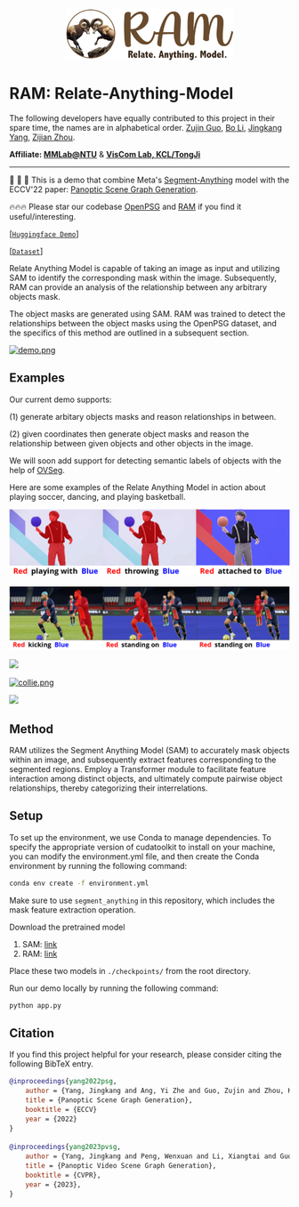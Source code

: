 <p align="center" width="100%">
<img src="assets/ram_logo.png"  width="60%" height="30%">
</p>

# RAM: Relate-Anything-Model

The following developers have equally contributed to this project in their spare time, the names are in alphabetical order.
[Zujin Guo](https://scholar.google.com/citations?user=G8DPsoUAAAAJ&hl=zh-CN), 
[Bo Li](https://brianboli.com/), 
[Jingkang Yang](https://jingkang50.github.io/), 
[Zijian Zhou](https://sites.google.com/view/zijian-zhou/home).

**Affiliate: [MMLab@NTU](https://www.mmlab-ntu.com/)** & **[VisCom Lab, KCL/TongJi](https://viscom.nms.kcl.ac.uk/)**

---

🚀 🚀 🚀 This is a demo that combine Meta's [Segment-Anything](https://segment-anything.com/) model with the ECCV'22 paper: [Panoptic Scene Graph Generation](https://psgdataset.org/). 

🔥🔥🔥 Please star our codebase [OpenPSG](https://github.com/Jingkang50/OpenPSG) and [RAM](https://github.com/Luodian/RelateAnything) if you find it useful/interesting.

[[`Huggingface Demo`](#method)]

[[`Dataset`](https://psgdataset.org/)]

Relate Anything Model is capable of taking an image as input and utilizing SAM to identify the corresponding mask within the image. Subsequently, RAM can provide an analysis of the relationship between any arbitrary objects mask. 

The object masks are generated using SAM. RAM was trained to detect the relationships between the object masks using the OpenPSG dataset, and the specifics of this method are outlined in a subsequent section.

[![demo.png](https://i.postimg.cc/CKh8tSB4/demo.png)](https://postimg.cc/k2HDRryV)

## Examples

Our current demo supports:

(1) generate arbitary objects masks and reason relationships in between. 

(2) given coordinates then generate object masks and reason the relationship between given objects and other objects in the image.

We will soon add support for detecting semantic labels of objects with the help of [OVSeg](https://github.com/facebookresearch/ov-seg).

Here are some examples of the Relate Anything Model in action about playing soccer, dancing, and playing basketball.

<!-- ![](./assets/basketball.gif) -->

![](./assets/basketball.png)

![](./assets/soccer.png)

![](https://i.postimg.cc/43VkhRNp/shaking-hands.png)

[![collie.png](https://i.postimg.cc/zvV1vbLG/collie.png)](https://postimg.cc/hQWY3Gbk)

![](https://i.postimg.cc/9QpRyK8w/coord.png)

## Method

RAM utilizes the Segment Anything Model (SAM) to accurately mask objects within an image, and subsequently extract features corresponding to the segmented regions. Employ a Transformer module to facilitate feature interaction among distinct objects, and ultimately compute pairwise object relationships, thereby categorizing their interrelations.

## Setup

To set up the environment, we use Conda to manage dependencies.
To specify the appropriate version of cudatoolkit to install on your machine, you can modify the environment.yml file, and then create the Conda environment by running the following command:

```bash
conda env create -f environment.yml
```

Make sure to use `segment_anything` in this repository, which includes the mask feature extraction operation.

Download the pretrained model
1. SAM: [link](https://dl.fbaipublicfiles.com/segment_anything/sam_vit_h_4b8939.pth)
2. RAM: [link](https://1drv.ms/u/s!AgCc-d5Aw1cumQapZwcaKob8InQm?e=qyMeTS)

Place these two models in `./checkpoints/` from the root directory.

Run our demo locally by running the following command:

```bash
python app.py
```

<!-- ## Developers

We have equally contributed to this project in our spare time, in alphabetical order.
[Zujin Guo](https://scholar.google.com/citations?user=G8DPsoUAAAAJ&hl=zh-CN), 
[Bo Li](https://brianboli.com/), 
[Jingkang Yang](https://jingkang50.github.io/), 
[Zijian Zhou](https://sites.google.com/view/zijian-zhou/home).

**[MMLab@NTU](https://www.mmlab-ntu.com/)** & **[VisCom Lab, KCL](https://viscom.nms.kcl.ac.uk/)** -->

## Citation
If you find this project helpful for your research, please consider citing the following BibTeX entry.
```BibTex
@inproceedings{yang2022psg,
    author = {Yang, Jingkang and Ang, Yi Zhe and Guo, Zujin and Zhou, Kaiyang and Zhang, Wayne and Liu, Ziwei},
    title = {Panoptic Scene Graph Generation},
    booktitle = {ECCV}
    year = {2022}
}

@inproceedings{yang2023pvsg,
    author = {Yang, Jingkang and Peng, Wenxuan and Li, Xiangtai and Guo, Zujin and Chen, Liangyu and Li, Bo and Ma, Zheng and Zhou, Kaiyang and Zhang, Wayne and Loy, Chen Change and Liu, Ziwei},
    title = {Panoptic Video Scene Graph Generation},
    booktitle = {CVPR},
    year = {2023},
}
```
